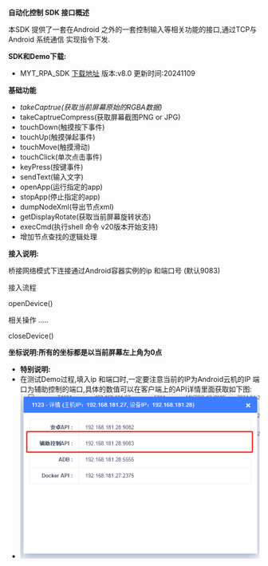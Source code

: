 **自动化控制 SDK 接口概述**

本SDK 提供了一套在Android 之外的一套控制输入等相关功能的接口,通过TCP与Android 系统通信 实现指令下发.

**SDK和Demo下载:**

- MYT_RPA_SDK  [下载地址](http://d.moyunteng.com/sdk/MYT_RPA_SDK_v8.0_20241109.zip) 版本:v8.0 更新时间:20241109

**基础功能**

- *takeCaptrue(获取当前屏幕原始的RGBA数据)*
- takeCaptrueCompress(获取屏幕截图PNG or JPG)
- touchDown(触摸按下事件)
- touchUp(触摸弹起事件)
- touchMove(触摸滑动)
- touchClick(单次点击事件)
- keyPress(按键事件)
- sendText(输入文字)
- openApp(运行指定的app)
- stopApp(停止指定的app)
- dumpNodeXml(导出节点xml)
- getDisplayRotate(获取当前屏幕旋转状态)
- execCmd(执行shell 命令 v20版本开始支持)
- 增加节点查找的逻辑处理

**接入说明:**

桥接网络模式下连接通过Android容器实例的ip 和端口号 (默认9083)

接入流程

openDevice()

相关操作 .....

closeDevice()

**坐标说明:所有的坐标都是以当前屏幕左上角为0点**

- **特别说明:**
- 在测试Demo过程,填入ip 和端口时,一定要注意当前的IP为Android云机的IP 端口为辅助控制的端口,具体的数值可以在客户端上的API详情里面获取如下图:
- ![img](/img/zskp/zdh.png)